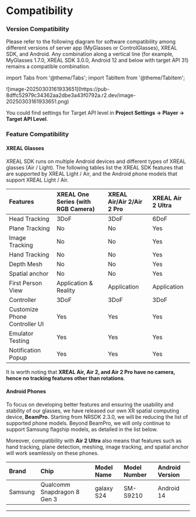 # Compatibility

### Version Compatibility

Please refer to the following diagram for software compatibility among different versions of server app (MyGlasses or ControlGlasses), XREAL SDK, and Android. Any combination along a vertical line (for example, MyGlasses 1.7.0, XREAL SDK 3.0.0, Android 12 and below with target API 31) remains a compatible combination.

import Tabs from '@theme/Tabs';
import TabItem from '@theme/TabItem';

<Tabs>

  <TabItem value="MyGlasses 1.7.0 & ControlGlasses 1.1.0" label="MyGlasses 1.7.0 & ControlGlasses 1.1.0">
  ![image-20250303161933651](https://pub-8dffc52979c34362aa2dbe3a43f0792a.r2.dev/image-20250303161933651.png)
  </TabItem>




</Tabs>





You could find settings for Target API level in **Project Settings -> Player -> Target API Level**.

### Feature Compatibility

#### XREAL Glasses

XREAL SDK runs on multiple Android devices and different types of XREAL glasses (Air / Light). The following tables list the XREAL SDK features that are supported by XREAL Light / Air, and the Android phone models that support XREAL Light / Air.



| Features                            | XREAL One Series  (with RGB Camera)         | XREAL Air/Air 2/Air 2 Pro | XREAL Air 2 Ultra |
| :---------------------------------- | :-------------------- | :------------------------ | :---------------- |
| Head Tracking                       | 3DoF                  | 3DoF                      | 6DoF              |
| Plane Tracking                      | No                   | No                        | Yes               |
| Image Tracking                      | No                   | No                        | Yes               |
| Hand Tracking                       | No                   | No                        | Yes               |
| Depth Mesh                          | No                   | No                        | Yes               |
| Spatial anchor                      | No                   | No                        | Yes               |
| First Person View  | Application & Reality  | Application               | Application       |
| Controller                          | 3DoF                  | 3DoF                      | 3DoF              |
| Customize Phone Controller UI       | Yes                   | Yes                       | Yes               |
| Emulator Testing                    | Yes                   | Yes                       | Yes               |
| Notification Popup                  | Yes                   | Yes                       | Yes               |


It is worth noting that **XREAL Air, Air 2, and Air 2 Pro have no camera, hence no tracking features other than rotations**. 




#### Android Phones

To focus on developing better features and ensuring the usability and stability of our glasses, we have released our own XR spatial computing device, **BeamPro.** Starting from NRSDK 2.3.0, we will be reducing the list of supported phone models. Beyond BeamPro, we will only continue to support Samsung flagship models, as detailed in the list below.

Moreover, compatibility with **Air 2 Ultra** also means that features such as hand tracking, plane detection, meshing, image tracking, and spatial anchor will work seamlessly on these phones.

| Brand   | Chip                                   | Model Name         | Model Number | Android Version |
| :------ | :------------------------------------- | :----------------- | :----------- | :-------------- |
| Samsung | Qualcomm Snapdragon 8 Gen 3            | galaxy S24         | SM-S9210     | Android 14      |

---